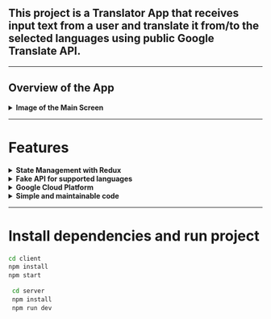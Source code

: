 ## This project is a Translator App that receives input text from a user and translate it from/to the selected languages using public Google Translate API.

---


## Overview of the App
<details>
  <summary><strong>Image of the Main Screen</strong></summary><br />

![Main Screen](./client/images/app-overview.png)

</details>

---

# Features

<details>
  <summary><strong>State Management with Redux</strong></summary><br />

  ![Visual representation of the states](./client/images/redux-states.jpeg)
</details>

<details>
  <summary><strong>Fake API for supported languages</strong></summary><br />
  The response from the GET request for supported languages was always the same, then I saved the JSON a deployed a FAKE API so the rendering could be faster.

  [Fake API For Supported Languages](https://fake-api-beta.vercel.app/data)
</details>

<details>
  <summary><strong>Google Cloud Platform</strong></summary><br />

  01. [Activate API](https://console.cloud.google.com/apis/)
  02. [Install Google CLI to set up Application Default Credentials](https://cloud.google.com/docs/authentication/provide-credentials-adc)
  03. Create credential file on terminal: `gcloud auth application-default login`
  04. Import 'Translate' and 'TranslationServiceClient' from the '@google-cloud/translate' library
  04. Create a translate object
      ```js
      const CREDENTIALS = JSON.parse(process.env.CREDENTIALS)
      const translate = new Translate({
          credentials: CREDENTIALS,
          projectId: CREDENTIALS.project_id
      });
      ```
  05. Translate a text
      ```js
      const translateText = async (text, code) => {
        try {
            let [response] = await translate.translate(text, code);
            return response;
        } catch (error) {
            console.log(`Error at translateText --> ${error}`);
            return 0;
        }
      };
      ```
  
  06. Get supported languages
      ```js
      const supportedLanguages = async() => {
        const client = new TranslationServiceClient();
        const parent = `projects/${CREDENTIALS.project_id}/locations/global`
        const [response] = await client.getSupportedLanguages({ parent });
        const languages = response.languages.map(({languageCode})=> (
          { code: languageCode, language: iso.getName(languageCode)}))
        return languages;
      }
       ```

</details>

<details>
  <summary><strong>Simple and maintainable code</strong></summary><br />
   
  ```js
      import { useSelector } from "react-redux";
      import { Arrows, TextBox, Modal } from "./components";


      const App = () => {
        const modal = useSelector(state => state.user.modal)
        return (
          <div className="app">
            {!modal && (
              <>
              <TextBox style='input'/>
                <Arrows />
              <TextBox style='output'/>
              </>
              )}
            {modal &&<Modal/>}
          </div>
        );
      }

      export default App;
  ```

</details>


---

# Install dependencies and run project
   ```bash
  cd client
  npm install
  npm start
  ```
 ```bash
  cd server
  npm install
  npm run dev
  ```


